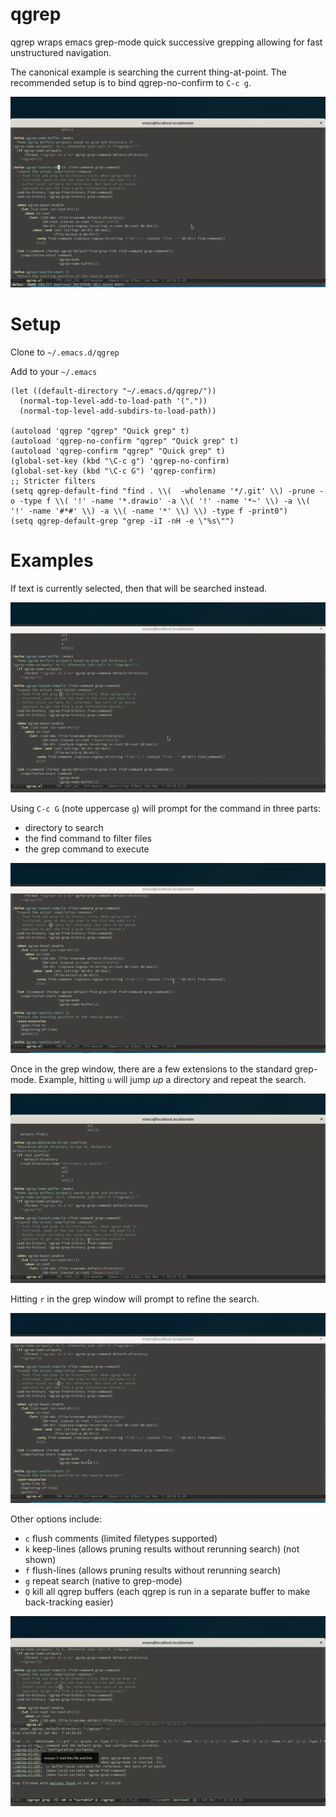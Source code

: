 qgrep
=====

qgrep wraps emacs grep-mode quick successive grepping allowing for fast unstructured navigation.

The canonical example is searching the current thing-at-point. The recommended setup is to bind qgrep-no-confirm to `C-c g`.

![Canonical Qgrep Example](/doc/canonical-qgrep-at-point.gif)


Setup
=====
Clone to `~/.emacs.d/qgrep`

Add to your `~/.emacs`
```elisp
(let ((default-directory "~/.emacs.d/qgrep/"))
  (normal-top-level-add-to-load-path '("."))
  (normal-top-level-add-subdirs-to-load-path))

(autoload 'qgrep "qgrep" "Quick grep" t)
(autoload 'qgrep-no-confirm "qgrep" "Quick grep" t)
(autoload 'qgrep-confirm "qgrep" "Quick grep" t)
(global-set-key (kbd "\C-c g") 'qgrep-no-confirm)
(global-set-key (kbd "\C-c G") 'qgrep-confirm)
;; Stricter filters
(setq qgrep-default-find "find . \\(  -wholename '*/.git' \\) -prune -o -type f \\( '!' -name '*.drawio' -a \\( '!' -name '*~' \\) -a \\( '!' -name '#*#' \\) -a \\( -name '*' \\) \\) -type f -print0")
(setq qgrep-default-grep "grep -iI -nH -e \"%s\"")
```

Examples
========

If text is currently selected, then that will be searched instead.

![Text Selected Qgrep](/doc/text-selected-qgrep.gif)

Using `C-c G` (note uppercase `g`) will prompt for the command in three parts:
* directory to search
* the find command to filter files
* the grep command to execute

![Interactive Qgrep](/doc/interactive-qgrep.gif)

Once in the grep window, there are a few extensions to the standard grep-mode. Example, hitting `u` will jump _up_ a directory and repeat the search.

![Qgrep Up Directory](/doc/qgrep-repeat-up.gif)

Hitting `r` in the grep window will prompt to refine the search.

![Qgrep Refine](/doc/qgrep-refine.gif)

Other options include:
* `c` flush comments (limited filetypes supported)
* `k` keep-lines  (allows pruning results without rerunning search) (not shown)
* `f` flush-lines (allows pruning results without rerunning search)
* `g` repeat search (native to grep-mode)
* `Q` kill all qgrep buffers (each qgrep is run in a separate buffer to make back-tracking easier)

![Qgrep Refine](/doc/qgrep-other-options.gif)
